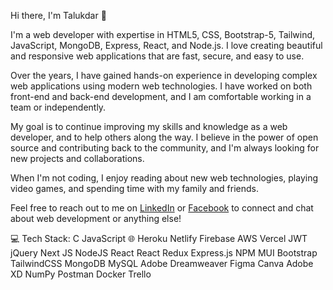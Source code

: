 Hi there, I'm Talukdar 👋

I'm a web developer with expertise in HTML5, CSS, Bootstrap-5, Tailwind, JavaScript, MongoDB, Express, React, and Node.js. I love creating beautiful and responsive web applications that are fast, secure, and easy to use.

Over the years, I have gained hands-on experience in developing complex web applications using modern web technologies. I have worked on both front-end and back-end development, and I am comfortable working in a team or independently.

My goal is to continue improving my skills and knowledge as a web developer, and to help others along the way. I believe in the power of open source and contributing back to the community, and I'm always looking for new projects and collaborations.

When I'm not coding, I enjoy reading about new web technologies, playing video games, and spending time with my family and friends.

Feel free to reach out to me on [LinkedIn](https://www.linkedin.com/in/muhammad-abdullah-talukdar) or [Facebook](https://www.facebook.com/talukdermuhammad13) to connect and chat about web development or anything else! 



💻 Tech Stack:
C JavaScript 🌐 Heroku Netlify Firebase AWS Vercel JWT jQuery Next JS NodeJS React React Redux Express.js NPM MUI Bootstrap TailwindCSS MongoDB MySQL Adobe Dreamweaver Figma Canva Adobe XD NumPy Postman Docker Trello 
